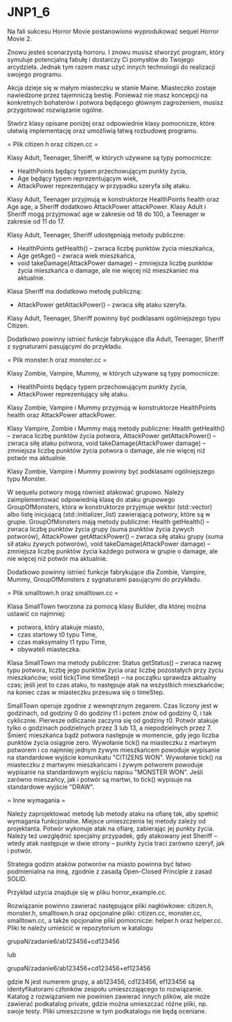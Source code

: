# JNP1_6
Na fali sukcesu Horror Movie postanowiono wyprodukować sequel Horror Movie 2.

Znowu jesteś scenarzystą horroru. I znowu musisz stworzyć program, który
symuluje potencjalną fabułę i dostarczy Ci pomysłów do Twojego arcydzieła.
Jednak tym razem masz użyć innych technologii do realizacji swojego programu.

Akcja dzieje się w małym miasteczku w stanie Maine. Miasteczko zostaje
nawiedzone przez tajemniczą bestię. Ponieważ nie masz koncepcji na konkretnych
bohaterów i potwora będącego głównym zagrożeniem, musisz przygotować
rozwiązanie ogólne.

Stwórz klasy opisane poniżej oraz odpowiednie klasy pomocnicze, które ułatwią
implementację oraz umożliwią łatwą rozbudowę programu.

= Plik citizen.h oraz citizen.cc =

Klasy Adult, Teenager, Sheriff, w których używane są typy pomocnicze:
* HealthPoints będący typem przechowującym punkty życia,
* Age będący typem reprezentującym wiek,
* AttackPower reprezentujący w przypadku szeryfa siłę ataku.

Klasy Adult, Teenager przyjmują w konstruktorze HealthPoints health oraz
Age age, a Sheriff dodatkowo AttackPower attackPower. Klasy Adult i Sheriff
mogą przyjmować age w zakresie od 18 do 100, a Teenager w zakresie od 11 do 17.

Klasy Adult, Teenager, Sheriff udostępniają metody publiczne:
* HealthPoints getHealth() – zwraca liczbę punktów życia mieszkańca,
* Age getAge() – zwraca wiek mieszkańca,
* void takeDamage(AttackPower damage) – zmniejsza liczbę punktów życia
  mieszkańca o damage, ale nie więcej niż mieszkaniec ma aktualnie.

Klasa Sheriff ma dodatkowo metodę publiczną:
* AttackPower getAttackPower() – zwraca siłę ataku szeryfa.

Klasy Adult, Teenager, Sheriff powinny być podklasami ogólniejszego typu
Citizen.

Dodatkowo powinny istnieć funkcje fabrykujące dla Adult, Teenager, Sheriff
z sygnaturami pasującymi do przykładu.

= Plik monster.h oraz monster.cc =

Klasy Zombie, Vampire, Mummy, w których używane są typy pomocnicze:
* HealthPoints będący typem przechowującym punkty życia,
* AttackPower reprezentujący siłę ataku.

Klasy Zombie, Vampire i Mummy przyjmują w konstruktorze HealthPoints health
oraz AttackPower attackPower.

Klasy Vampire, Zombie i Mummy mają metody publiczne:
Health getHealth() – zwraca liczbę punktów życia potwora,
AttackPower getAttackPower() – zwraca siłę ataku potwora,
void takeDamage(AttackPower damage) – zmniejsza liczbę punktów życia potwora
o damage, ale nie więcej niż potwór ma aktualnie.

Klasy Zombie, Vampire i Mummy powinny być podklasami ogólniejszego typu Monster.

W sequelu potwory mogą również atakować grupowo. Należy zaimplementować
odpowiednią klasę do ataku grupowego GroupOfMonsters, która w konstruktorze
przyjmuje wektor (std::vector) albo listę inicjującą (std::initializer_list)
zawierającą potwory, które są w grupie. GroupOfMonsters mają metody publiczne:
Health getHealth() – zwraca liczbę punktów życia grupy (suma punktów życia
żywych potworów),
AttackPower getAttackPower() – zwraca siłę ataku grupy (suma sił ataku żywych
potworów),
void takeDamage(AttackPower damage) – zmniejsza liczbę punktów życia każdego
potwora w grupie o damage, ale nie więcej niż potwór ma aktualnie.

Dodatkowo powinny istnieć funkcje fabrykujące dla Zombie, Vampire, Mummy,
GroupOfMonsters z sygnaturami pasującymi do przykładu.

= Plik smalltown.h oraz smalltown.cc =

Klasa SmallTown tworzona za pomocą klasy Builder, dla której można ustawić co
najmniej:
* potwora, który atakuje miasto,
* czas startowy t0 typu Time,
* czas maksymalny t1 typu Time,
* obywateli miasteczka.

Klasa SmallTown ma metody publiczne:
Status getStatus() – zwraca nazwę typu potwora, liczbę jego punktów życia oraz
liczbę pozostałych przy życiu mieszkańców;
void tick(Time timeStep) – na początku sprawdza aktualny czas; jeśli jest to czas
ataku, to następuje atak na wszystkich mieszkańców; na koniec czas w miasteczku
przesuwa się o timeStep.

SmallTown operuje zgodnie z wewnętrznym zegarem. Czas liczony jest w godzinach,
od godziny 0 do godziny t1 i potem znów od godziny 0, i tak cyklicznie. Pierwsze
odliczanie zaczyna się od godziny t0. Potwór atakuje tylko o godzinach
podzielnych  przez 3 lub 13, a niepodzielnych przez 7.
Śmierć mieszkańca bądź potwora następuje w momencie, gdy jego liczba punktów
życia osiągnie zero. Wywołanie tick() na miasteczku z martwym potworem i co
najmniej jednym żywym mieszkańcem powoduje wypisanie na standardowe wyjście
komunikatu "CITIZENS WON". Wywołanie tick() na miasteczku z martwymi
mieszkańcami i żywym potworem powoduje wypisanie na standardowym wyjściu napisu
"MONSTER WON". Jeśli zarówno mieszańcy, jak i potwór są martwi, to tick()
wypisuje na standardowe wyjście "DRAW".

= Inne wymagania =

Należy zaprojektować metodę lub metody ataku na ofiarę tak, aby spełnić
wymagania funkcjonalne. Miejsce umieszczenia tej metody zależy od projektanta.
Potwór wykonuje atak na ofiarę, zabierając jej punkty życia. Należy też
uwzględnić specjalny przypadek, gdy atakowany jest Sheriff – wtedy atak
następuje w dwie strony – punkty życia traci zarówno szeryf, jak i potwór.

Strategia godzin ataków potworów na miasto powinna być łatwo podmienialna na
inną, zgodnie z zasadą Open-Closed Principle z zasad SOLID.

Przykład użycia znajduje się w pliku horror_example.cc.

Rozwiązanie powinno zawierać następujące pliki nagłówkowe: citizen.h,
monster.h, smalltown.h oraz opcjonalne pliki: citizen.cc, monster.cc,
smalltown.cc, a także opcjonalne pliki pomocnicze: helper.h oraz helper.cc.
Pliki te należy umieścić w repozytorium w katalogu

grupaN/zadanie6/ab123456+cd123456

lub

grupaN/zadanie6/ab123456+cd123456+ef123456

gdzie N jest numerem grupy, a ab123456, cd123456, ef123456 są identyfikatorami
członków zespołu umieszczającego to rozwiązanie.
Katalog z rozwiązaniem nie powinien zawierać innych plików, ale może zawierać
podkatalog private, gdzie można umieszczać różne pliki, np. swoje testy. Pliki
umieszczone w tym podkatalogu nie będą oceniane.
